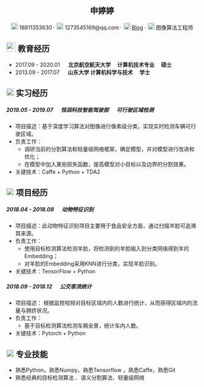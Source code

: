  <center>
     <h2>申婷婷</h2>
     <div>
         <span>
             <img src="assets/phone-solid.svg" width="18px">
             18811353630
         </span>
         ·
         <span>
             <img src="assets/envelope-solid.svg" width="18px">
             1273545169@qq.com
         </span>
         ·
         <span>
             <img src="assets/rss-solid.svg" width="18px">
             <a href="https://blog.csdn.net/baidu_27643275">Blog</a>
         </span>
         ·
         <span>
             <img src="assets/info-circle-solid.svg" width="18px">
             图像算法工程师
         </span>
     </div>
 </center>



## <img src="assets/graduation-cap-solid.svg" width="25px"> 教育经历

- 2017.09 - 2020.01 &emsp; **北京航空航天大学 &emsp;计算机技术专业     &emsp;硕士**
- 2013.09 - 2017.07 &emsp; **山东大学                    计算机科学与技术&emsp; 学士**              

## <img src="assets/briefcase-solid.svg" width="20px"> 实习经历

##### 2019.05 - 2019.07                  &emsp;  恒润科技智能驾驶部        &emsp;      可行驶区域检测    

- 项目描述：基于深度学习算法对图像进行像素级分类，实现实时检测车辆可行驶区域。
- 负责工作：
  - 调研当前的分割算法和轻量级网络框架，确定模型，并对模型进行改进和优化；
  - 在模型中加入某些损失函数，提高模型对小目标以及边界的分割效果。
- 关键技术：Caffe + Python + TDA2

## <img src="assets/project-diagram-solid.svg" width="20px"> 项目经历

##### 2018.04 - 2018.08          &emsp;       动物特征识别                          

- 项目描述：此动物特征识别项目主要用于食品安全方面，通过扫描羊脸可追溯其来源。
- 负责工作：
  - 使用目标检测算法检测羊脸，将检测到的羊脸输入到分类网络得到羊的Embedding；
  - 对羊脸的Embedding采用KNN进行分类，实现羊脸识别。
- 关键技术：TensorFlow + Python

##### 2018.09 - 2018.12            &emsp;     公交客流统计                                

- 项目描述： 根据监控视频对目标区域内的人数进行统计，从而获得区域内的流量与拥挤状况。
- 负责工作：
  - 基于目标检测算法检测车厢全景，统计车内人数。
- 关键技术：Pytorch + Python

## <img src="assets/tools-solid.svg" width="20px"> 专业技能

- 熟悉Python，熟悉Numpy，熟悉Tensorflow ，熟悉Caffe，熟悉Git
- 熟悉经典的目标检测算法 、语义分割算法、轻量级网络

